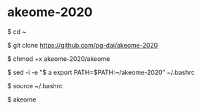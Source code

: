 # akeome-2020

$ cd ~

$ git clone https://github.com/pg-dai/akeome-2020

$ chmod +x akeome-2020/akeome

$ sed -i -e "$ a export PATH=\$PATH:~/akeome-2020" ~/.bashrc

$ source ~/.bashrc

$ akeome
